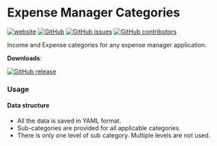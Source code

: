 # Expense Manager Categories
[![website](https://img.shields.io/badge/view-website-blue.svg?style=flat-square&logo=mozilla%20firefox)](https://kolappannathan.github.io/projects/expense-manager-categories/index.html)
[![GitHub](https://img.shields.io/github/license/kolappannathan/expense-manager-categories.svg?style=flat-square)](#)
[![GitHub issues](https://img.shields.io/github/issues/kolappannathan/expense-manager-categories.svg?style=flat-square)](#)
[![GitHub contributors](https://img.shields.io/github/contributors/kolappannathan/expense-manager-categories.svg?color=orange&style=flat-square)](#)

Income and Expense categories for any expense manager application.

**Downloads**:

[![GitHub release](https://img.shields.io/github/release/kolappannathan/expense-manager-categories.svg?logo=github&style=flat-square)](https://github.com/kolappannathan/expense-manager-categories/releases)

### Usage
#### Data structure
 - All the data is saved in YAML format.
 - Sub-categories are provided for all applicable categories.
 - There is only one level of sub category. Multiple levels are not used.
